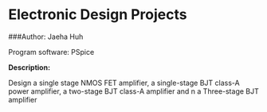 # Electronic Design Projects

###Author: Jaeha Huh

Program software: PSpice

**Description:**

Design a single stage NMOS FET amplifier, a single-stage BJT class-A power amplifier, a two-stage BJT class-A amplifier and n a Three-stage BJT amplifier 


